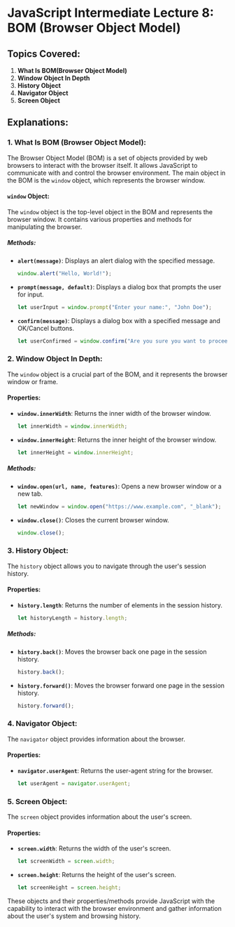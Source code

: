# JavaScript Intermediate Lecture 8: BOM (Browser Object Model)

## Topics Covered:

1. **What Is BOM(Browser Object Model)**
2. **Window Object In Depth**
3. **History Object**
4. **Navigator Object**
5. **Screen Object**

## Explanations:

### 1. What Is BOM (Browser Object Model):

The Browser Object Model (BOM) is a set of objects provided by web browsers to interact with the browser itself. It allows JavaScript to communicate with and control the browser environment. The main object in the BOM is the `window` object, which represents the browser window.

#### `window` Object:

The `window` object is the top-level object in the BOM and represents the browser window. It contains various properties and methods for manipulating the browser.

##### Methods:

- **`alert(message)`**: Displays an alert dialog with the specified message.
  ```javascript
  window.alert("Hello, World!");
  ```

- **`prompt(message, default)`**: Displays a dialog box that prompts the user for input.
  ```javascript
  let userInput = window.prompt("Enter your name:", "John Doe");
  ```

- **`confirm(message)`**: Displays a dialog box with a specified message and OK/Cancel buttons.
  ```javascript
  let userConfirmed = window.confirm("Are you sure you want to proceed?");
  ```

### 2. Window Object In Depth:

The `window` object is a crucial part of the BOM, and it represents the browser window or frame.

#### Properties:

- **`window.innerWidth`**: Returns the inner width of the browser window.
  ```javascript
  let innerWidth = window.innerWidth;
  ```

- **`window.innerHeight`**: Returns the inner height of the browser window.
  ```javascript
  let innerHeight = window.innerHeight;
  ```

##### Methods:

- **`window.open(url, name, features)`**: Opens a new browser window or a new tab.
  ```javascript
  let newWindow = window.open("https://www.example.com", "_blank");
  ```

- **`window.close()`**: Closes the current browser window.
  ```javascript
  window.close();
  ```

### 3. History Object:

The `history` object allows you to navigate through the user's session history.

#### Properties:

- **`history.length`**: Returns the number of elements in the session history.
  ```javascript
  let historyLength = history.length;
  ```

##### Methods:

- **`history.back()`**: Moves the browser back one page in the session history.
  ```javascript
  history.back();
  ```

- **`history.forward()`**: Moves the browser forward one page in the session history.
  ```javascript
  history.forward();
  ```

### 4. Navigator Object:

The `navigator` object provides information about the browser.

#### Properties:

- **`navigator.userAgent`**: Returns the user-agent string for the browser.
  ```javascript
  let userAgent = navigator.userAgent;
  ```

### 5. Screen Object:

The `screen` object provides information about the user's screen.

#### Properties:

- **`screen.width`**: Returns the width of the user's screen.
  ```javascript
  let screenWidth = screen.width;
  ```

- **`screen.height`**: Returns the height of the user's screen.
  ```javascript
  let screenHeight = screen.height;
  ```

These objects and their properties/methods provide JavaScript with the capability to interact with the browser environment and gather information about the user's system and browsing history.
